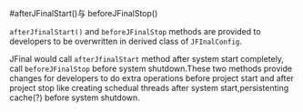 #afterJFinalStart()与 beforeJFinalStop()

`afterJfinalStart()` and `beforeJFinalStop` methods are provided to developers to be overwritten in derived class of `JFInalConfig`.

JFinal would call `afterJfinalStart` method after system start completely, call `beforeJFinalStop` before system shutdown.These two methods provide changes for developers to do extra operations before project start and after project stop like creating schedual threads after system start,persistenting cache(?) before system shutdown.
